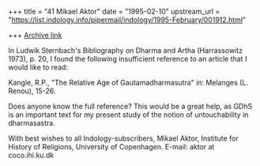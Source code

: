 +++
title = "41 Mikael Aktor"
date = "1995-02-10"
upstream_url = "https://list.indology.info/pipermail/indology/1995-February/001912.html"

+++
[Archive link](https://list.indology.info/pipermail/indology/1995-February/001912.html)

In Ludwik Sternbach's Bibliography on Dharma and Artha (Harrassowitz 
1973), p. 20, I found the following insufficient reference to an article 
that I would like to read:

Kangle, R.P., "The Relative Age of Gautamadharmasutra" in: Melanges (L. 
Renou), 15-26.

Does anyone know the full reference? This would be a great help, as 
GDhS is an important text for my present study of the notion of 
untouchability in dharmasastra.

With best wishes to all Indology-subscribers,
Mikael Aktor, Institute for History of Religions, University of Copenhagen.
E-mail: aktor at coco.ihi.ku.dk





